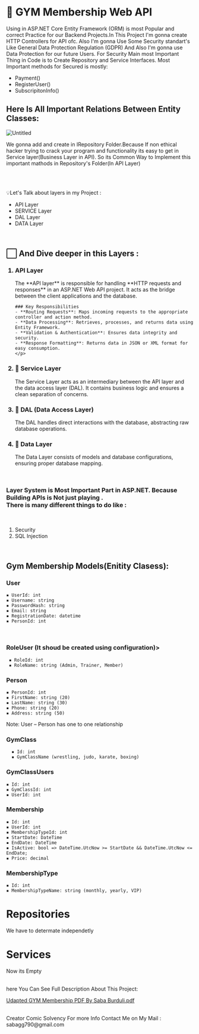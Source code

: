 
<h1> 💪 GYM Membership Web API</h1>


Using in ASP.NET Core Entity Framework (ORM) is most Popular and correct Practice for our Backend Projects.In This Project I'm gonna create HTTP Controllers for API ofc. Also I'm gonna Use Some Security standart's Like General Data Protection Regulation (GDPR) And Also I'm gonna use Data Protection for our future Users.
For Security Main most Important Thing in Code is to Create Repository and Service Interfaces. Most Important methods for 
Secured is mostly:


<ul>
  
  <li>Payment()</li>
  <li>RegisterUser()</li>
  <li> SubscripitonInfo()</li>
  
</ul>



<h2>Here Is All Important Relations Between Entity Classes:</h2>


![Untitled](https://github.com/user-attachments/assets/a5017627-0859-4473-b5b2-f39b122cd888)



We gonna add and create in IRepository Folder.Because If non ethical hacker trying to crack your program and functionality its easy to get in Service layer(Business Layer in API). So its Common Way to Implement this important mathods in Repository's Folder(In API Layer)



<br>
<br>


💡Let's Talk about layers in my Project :

<ul>
  
  <li>API Layer</li>
  <li>SERVICE Layer</li>
  <li>DAL Layer</li>
  <li>DATA Layer</li>
  
</ul>


<br>


<h2>⬜ And Dive deeper in this Layers :</h2>


<ol>

  
 <h3><li>API Layer</li></h3> 
    <p>
      The **API layer** is responsible for handling **HTTP requests and responses** in an ASP.NET Web API project. It acts as the bridge between the client applications and the database.

      
    ### Key Responsibilities
    - **Routing Requests**: Maps incoming requests to the appropriate controller and action method.
    - **Data Processing**: Retrieves, processes, and returns data using Entity Framework.
    - **Validation & Authentication**: Ensures data integrity and security.
    - **Response Formatting**: Returns data in JSON or XML format for easy consumption.
    </p>


          
   <h3> <li> 🔗 Service Layer</li></h3>
        <p> The Service Layer acts as an intermediary between the API layer and the data access layer (DAL).
        It contains business logic and ensures a clean separation of concerns.
        </p>
        
      
        
  <h3> <li> 🔗 DAL (Data Access Layer)</li></h3>
      <p>The DAL handles direct interactions with the database, abstracting raw database operations.
        </p>
      
      
        
  <h3> <li> 🔗 Data Layer</li> </h3>
          <p>The Data Layer consists of models and database configurations, ensuring proper database mapping. 
        </p>

</ol>

<br>


<h3>Layer System is Most Important Part in ASP.NET. Because Building APIs is Not just playing .
  <br>
There is many different things to do like :</h3>

<br>


<ol>
  <li>Security</li>
  <li>SQL Injection</li>
</ol>


<br>

<h2>Gym Membership Models(Enitity Clasess):</h2>

  <h3>User</h3>
      
    ▪ UserId: int
    ▪ Username: string
    ▪ PasswordHash: string
    ▪ Email: string
    ▪ RegistrationDate: datetime
    ▪ PersonId: int


  <br>
  <h3>RoleUser (It shoud be created using configuration)></h3>
  
     ▪ RoleId: int
     ▪ RoleName: string (Admin, Trainer, Member)

  
  <h3>Person</h3>

    ▪ PersonId: int
    ▪ FirstName: string (20)
    ▪ LastName: string (30)
    ▪ Phone: string (20)
    ▪ Address: string (50)
    
Note: User – Person has one to one relationship

  <h3>GymClass</h3>
  
      ▪ Id: int
      ▪ GymClassName (wrestling, judo, karate, boxing)

<h3>GymClassUsers</h3>

    ▪ Id: int
    ▪ GymClassId: int
    ▪ UserId: int


<h3>Membership</h3>

    ▪ Id: int
    ▪ UserId: int
    ▪ MembershipTypeId: int
    ▪ StartDate: DateTime
    ▪ EndDate: DateTime
    ▪ IsActive: bool => DateTime.UtcNow >= StartDate && DateTime.UtcNow <= EndDate;
    ▪ Price: decimal


<h3>MembershipType</h3>

    ▪ Id: int
    ▪ MembershipTypeName: string (monthly, yearly, VIP)


<h1>Repositories</h1>
<p>We have to determate independetly</p>
<h1>Services</h1>
<p>Now its Empty</p>


<br>
here You Can See Full Description About This Project:
<br>


[Udapted GYM Membership PDF By Saba Burduli.pdf](https://github.com/user-attachments/files/19727797/Udapted.GYM.Membership.PDF.By.Saba.Burduli.pdf)



<br>
Creator Comic Solvency
For more Info Contact Me on My Mail : sabagg790@gmail.com



